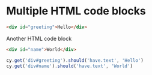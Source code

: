 # Multiple HTML code blocks

<!-- fiddle Multiple HTML code blocks -->

```html
<div id="greeting">Hello</div>
```

Another HTML code block

```html
<div id="name">World</div>
```

```js
cy.get('div#greeting').should('have.text', 'Hello')
cy.get('div#name').should('have.text', 'World')
```

<!-- fiddle-end -->
